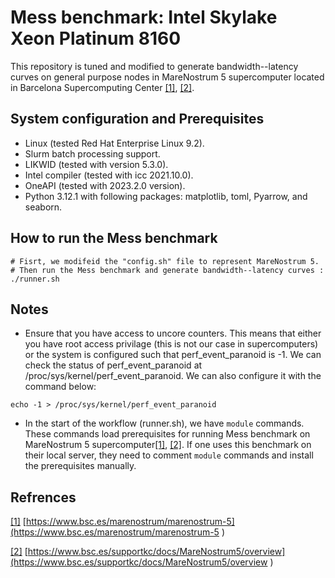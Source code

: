 # Mess benchmark: Intel Skylake Xeon Platinum 8160


This repository is tuned and modified to generate bandwidth--latency curves on general purpose nodes in MareNostrum 5 supercomputer located in Barcelona Supercomputing Center [[1]](https://www.bsc.es/marenostrum/marenostrum-5), [[2]](https://www.bsc.es/supportkc/docs/MareNostrum5/overview). 




## System configuration and Prerequisites

- Linux (tested Red Hat Enterprise Linux 9.2).
- Slurm batch processing support.
- LIKWID (tested with version 5.3.0).
- Intel compiler (tested with icc 2021.10.0).
- OneAPI (tested with 2023.2.0 version). 
- Python 3.12.1 with following packages: matplotlib, toml, Pyarrow, and seaborn. 
 



## How to run the Mess benchmark 

```
# Fisrt, we modifeid the "config.sh" file to represent MareNostrum 5. 
# Then run the Mess benchmark and generate bandwidth--latency curves : 
./runner.sh 
```



## Notes

- Ensure that you have access to uncore counters. This means that either you have root access privilage (this is not our case in supercomputers) or the system is configured such that perf_event_paranoid is -1. We can check the status of perf_event_paranoid at /proc/sys/kernel/perf_event_paranoid. We can also configure it with the command below: 

```
echo -1 > /proc/sys/kernel/perf_event_paranoid

```
- In the start of the workflow (runner.sh), we have `module` commands. These commands load prerequisites for running Mess benchmark on MareNostrum 5 supercomputer[[1]](https://www.bsc.es/marenostrum/marenostrum-5), [[2]](https://www.bsc.es/supportkc/docs/MareNostrum5/overview). If one uses this benchmark on their local server, they need to comment `module` commands and install the prerequisites manually.


## Refrences

[[1]](https://www.bsc.es/marenostrum/marenostrum-5) [https://www.bsc.es/marenostrum/marenostrum-5](https://www.bsc.es/marenostrum/marenostrum-5 ) 

[[2]](https://www.bsc.es/supportkc/docs/MareNostrum5/overview) [https://www.bsc.es/supportkc/docs/MareNostrum5/overview](https://www.bsc.es/supportkc/docs/MareNostrum5/overview ) 
